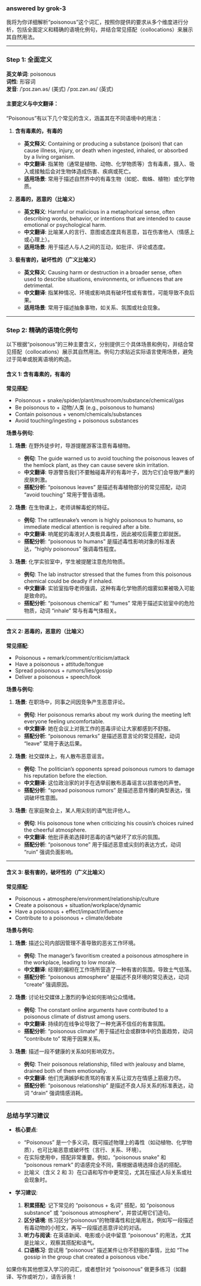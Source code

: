 ### answered by grok-3
我将为你详细解析“poisonous”这个词汇，按照你提供的要求从多个维度进行分析，包括全面定义和精确的语境化例句，并结合常见搭配（collocations）来展示其自然用法。

---

### Step 1: 全面定义

**英文单词**: poisonous  
**词性**: 形容词  
**发音**: /ˈpɔɪ.zən.əs/ (美式) /ˈpɔɪ.zən.əs/ (英式)

#### 主要定义与中文翻译：
“Poisonous”有以下几个常见的含义，涵盖其在不同语境中的用法：

1. **含有毒素的，有毒的**  
   - **英文释义**: Containing or producing a substance (poison) that can cause illness, injury, or death when ingested, inhaled, or absorbed by a living organism.  
   - **中文翻译**: 指某物（通常是植物、动物、化学物质等）含有毒素，摄入、吸入或接触后会对生物体造成伤害、疾病或死亡。  
   - **适用场景**: 常用于描述自然界中的有毒生物（如蛇、蜘蛛、植物）或化学物质。

2. **恶毒的，恶意的（比喻义）**  
   - **英文释义**: Harmful or malicious in a metaphorical sense, often describing words, behavior, or intentions that are intended to cause emotional or psychological harm.  
   - **中文翻译**: 比喻某人的言行、意图或态度具有恶意，旨在伤害他人（情感上或心理上）。  
   - **适用场景**: 用于描述人与人之间的互动，如批评、评论或态度。

3. **极有害的，破坏性的（广义比喻义）**  
   - **英文释义**: Causing harm or destruction in a broader sense, often used to describe situations, environments, or influences that are detrimental.  
   - **中文翻译**: 指某种情况、环境或影响具有破坏性或有害性，可能导致不良后果。  
   - **适用场景**: 常用于描述抽象事物，如关系、氛围或社会现象。

---

### Step 2: 精确的语境化例句

以下根据“poisonous”的三种主要含义，分别提供三个具体场景和例句，并结合常见搭配（collocations）展示其自然用法。例句力求贴近实际语言使用场景，避免过于简单或脱离语境的构造。

#### 含义 1: 含有毒素的，有毒的
**常见搭配**:  
- Poisonous + snake/spider/plant/mushroom/substance/chemical/gas  
- Be poisonous to + 动物/人类 (e.g., poisonous to humans)  
- Contain poisonous + venom/chemicals/substances  
- Avoid touching/ingesting + poisonous substances  

**场景与例句**:

1. **场景**: 在野外徒步时，导游提醒游客注意有毒植物。  
   - **例句**: The guide warned us to avoid touching the poisonous leaves of the hemlock plant, as they can cause severe skin irritation.  
   - **中文翻译**: 导游警告我们不要触碰毒芹的有毒叶子，因为它们会导致严重的皮肤刺激。  
   - **搭配分析**: “poisonous leaves” 是描述有毒植物部分的常见搭配，动词 “avoid touching” 常用于警告语境。

2. **场景**: 在生物课上，老师讲解毒蛇的特征。  
   - **例句**: The rattlesnake’s venom is highly poisonous to humans, so immediate medical attention is required after a bite.  
   - **中文翻译**: 响尾蛇的毒液对人类极具毒性，因此被咬后需要立即就医。  
   - **搭配分析**: “poisonous to humans” 是描述毒性影响对象的标准表达，“highly poisonous” 强调毒性程度。

3. **场景**: 化学实验室中，学生被提醒注意危险物质。  
   - **例句**: The lab instructor stressed that the fumes from this poisonous chemical could be deadly if inhaled.  
   - **中文翻译**: 实验室指导老师强调，这种有毒化学物质的烟雾如果被吸入可能是致命的。  
   - **搭配分析**: “poisonous chemical” 和 “fumes” 常用于描述实验室中的危险物质，动词 “inhale” 常与有毒气体相关。

---

#### 含义 2: 恶毒的，恶意的（比喻义）
**常见搭配**:  
- Poisonous + remark/comment/criticism/attack  
- Have a poisonous + attitude/tongue  
- Spread poisonous + rumors/lies/gossip  
- Deliver a poisonous + speech/look  

**场景与例句**:

1. **场景**: 在职场中，同事之间因竞争产生恶意评论。  
   - **例句**: Her poisonous remarks about my work during the meeting left everyone feeling uncomfortable.  
   - **中文翻译**: 她在会议上对我工作的恶毒评论让大家都感到不舒服。  
   - **搭配分析**: “poisonous remarks” 是描述恶意言论的常见搭配，动词 “leave” 常用于表达后果。

2. **场景**: 社交媒体上，有人散布恶意谣言。  
   - **例句**: The politician’s opponents spread poisonous rumors to damage his reputation before the election.  
   - **中文翻译**: 这位政治家的对手在选举前散布恶毒谣言以损害他的声誉。  
   - **搭配分析**: “spread poisonous rumors” 是描述恶意传播的典型表达，强调破坏性意图。

3. **场景**: 在家庭聚会上，某人用尖刻的语气批评他人。  
   - **例句**: His poisonous tone when criticizing his cousin’s choices ruined the cheerful atmosphere.  
   - **中文翻译**: 他批评表弟选择时恶毒的语气破坏了欢乐的氛围。  
   - **搭配分析**: “poisonous tone” 用于描述恶意或尖刻的表达方式，动词 “ruin” 强调负面影响。

---

#### 含义 3: 极有害的，破坏性的（广义比喻义）
**常见搭配**:  
- Poisonous + atmosphere/environment/relationship/culture  
- Create a poisonous + situation/workplace/dynamic  
- Have a poisonous + effect/impact/influence  
- Contribute to a poisonous + climate/debate  

**场景与例句**:

1. **场景**: 描述公司内部因管理不善导致的恶劣工作环境。  
   - **例句**: The manager’s favoritism created a poisonous atmosphere in the workplace, leading to low morale.  
   - **中文翻译**: 经理的偏袒在工作场所营造了一种有害的氛围，导致士气低落。  
   - **搭配分析**: “poisonous atmosphere” 是描述不良环境的常见表达，动词 “create” 强调原因。

2. **场景**: 讨论社交媒体上激烈的争论如何影响公众情绪。  
   - **例句**: The constant online arguments have contributed to a poisonous climate of distrust among users.  
   - **中文翻译**: 持续的在线争论导致了一种充满不信任的有害氛围。  
   - **搭配分析**: “poisonous climate” 用于描述社会或群体中的负面趋势，动词 “contribute to” 常用于因果关系。

3. **场景**: 描述一段不健康的关系如何影响双方。  
   - **例句**: Their poisonous relationship, filled with jealousy and blame, drained both of them emotionally.  
   - **中文翻译**: 他们充满嫉妒和责骂的有害关系让双方在情感上筋疲力尽。  
   - **搭配分析**: “poisonous relationship” 是描述不良人际关系的标准表达，动词 “drain” 强调情感消耗。

---

### 总结与学习建议
- **核心要点**:  
  - “Poisonous” 是一个多义词，既可描述物理上的毒性（如动植物、化学物质），也可比喻恶意或破坏性（言行、关系、环境）。  
  - 在实际使用中，搭配非常重要。例如，“poisonous snake” 和 “poisonous remark” 的语感完全不同，需根据语境选择合适的搭配。  
  - 比喻义（含义 2 和 3）在口语和写作中更常见，尤其在描述人际关系或社会现象时。

- **学习建议**:  
  1. **积累搭配**: 记下常见的 “poisonous + 名词” 搭配，如 “poisonous substance” 或 “poisonous atmosphere”，并尝试用它们造句。  
  2. **区分语境**: 练习区分“poisonous”的物理毒性和比喻用法，例如写一段描述有毒动物的小短文，再写一段描述恶意评论的对话。  
  3. **听力与阅读**: 在英语新闻、电影或小说中留意 “poisonous” 的用法，尤其是比喻义，观察其搭配和语气。  
  4. **口语练习**: 尝试用 “poisonous” 描述某件让你不舒服的事情，比如 “The gossip in the group chat created a poisonous vibe.”  

如果你有其他想深入学习的词汇，或者想针对 “poisonous” 做更多练习（如翻译、写作或听力），请告诉我！